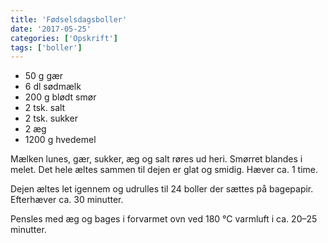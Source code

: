 ```yaml
---
title: 'Fødselsdagsboller'
date: '2017-05-25'
categories: ['Opskrift']
tags: ['boller']
---
```


* 50 g gær
* 6 dl sødmælk
* 200 g blødt smør
* 2 tsk. salt
* 2 tsk. sukker
* 2 æg
* 1200 g hvedemel

Mælken lunes, gær, sukker, æg og salt røres ud heri. Smørret blandes i melet. Det hele æltes sammen til dejen er glat og
smidig. Hæver ca. 1 time.

Dejen æltes let igennem og udrulles til 24 boller der sættes på bagepapir. Efterhæver ca. 30 minutter.

Pensles med æg og bages i forvarmet ovn ved 180 °C varmluft i ca. 20–25 minutter.
